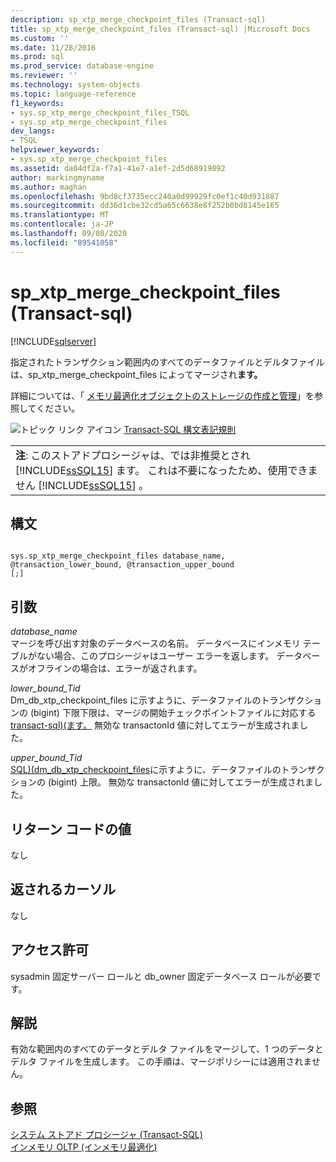 ```yaml
---
description: sp_xtp_merge_checkpoint_files (Transact-sql)
title: sp_xtp_merge_checkpoint_files (Transact-sql) |Microsoft Docs
ms.custom: ''
ms.date: 11/28/2016
ms.prod: sql
ms.prod_service: database-engine
ms.reviewer: ''
ms.technology: system-objects
ms.topic: language-reference
f1_keywords:
- sys.sp_xtp_merge_checkpoint_files_TSQL
- sys.sp_xtp_merge_checkpoint_files
dev_langs:
- TSQL
helpviewer_keywords:
- sys.sp_xtp_merge_checkpoint_files
ms.assetid: da04df2a-f7a1-41e7-a1ef-2d5d68919892
author: markingmyname
ms.author: maghan
ms.openlocfilehash: 9bd8cf3735ecc240a0d99929fc0ef1c40d931887
ms.sourcegitcommit: dd36d1cbe32cd5a65c6638e8f252b0bd8145e165
ms.translationtype: MT
ms.contentlocale: ja-JP
ms.lasthandoff: 09/08/2020
ms.locfileid: "89541058"
---
```

# <a name="syssp_xtp_merge_checkpoint_files-transact-sql"></a>sp_xtp_merge_checkpoint_files (Transact-sql)
[!INCLUDE[sqlserver](../../includes/applies-to-version/sqlserver.md)]

  指定されたトランザクション範囲内のすべてのデータファイルとデルタファイルは、sp_xtp_merge_checkpoint_files によってマージされ**ます。**  
  
 詳細については、「 [メモリ最適化オブジェクトのストレージの作成と管理](../../relational-databases/in-memory-oltp/creating-and-managing-storage-for-memory-optimized-objects.md)」を参照してください。  
  
 ![トピック リンク アイコン](../../database-engine/configure-windows/media/topic-link.gif "トピック リンク アイコン") [Transact-SQL 構文表記規則](../../t-sql/language-elements/transact-sql-syntax-conventions-transact-sql.md)  
  
||  
|-|  
|**注**: このストアドプロシージャは、では非推奨とされ [!INCLUDE[ssSQL15](../../includes/sssql15-md.md)] ます。 これは不要になったため、使用できません [!INCLUDE[ssSQL15](../../includes/sssql15-md.md)] 。|  
  
## <a name="syntax"></a>構文  
  
```  
  
sys.sp_xtp_merge_checkpoint_files database_name, @transaction_lower_bound, @transaction_upper_bound  
[;]  
```  
  
## <a name="arguments"></a>引数  
 *database_name*  
 マージを呼び出す対象のデータベースの名前。 データベースにインメモリ テーブルがない場合、このプロシージャはユーザー エラーを返します。 データベースがオフラインの場合は、エラーが返されます。  
  
 *lower_bound_Tid*  
 Dm_db_xtp_checkpoint_files に示すように、データファイルのトランザクションの (bigint) 下限下限は、マージの開始チェックポイントファイルに対応する[transact-sql&#41;&#40;ます。](../../relational-databases/system-dynamic-management-views/sys-dm-db-xtp-checkpoint-files-transact-sql.md) 無効な transactonId 値に対してエラーが生成されました。  
  
 *upper_bound_Tid*  
 [SQL&#41;&#40;dm_db_xtp_checkpoint_files](../../relational-databases/system-dynamic-management-views/sys-dm-db-xtp-checkpoint-files-transact-sql.md)に示すように、データファイルのトランザクションの (bigint) 上限。 無効な transactonId 値に対してエラーが生成されました。  
  
## <a name="return-code-values"></a>リターン コードの値  
 なし  
  
## <a name="cursors-returned"></a>返されるカーソル  
 なし  
  
## <a name="permissions"></a>アクセス許可  
 sysadmin 固定サーバー ロールと db_owner 固定データベース ロールが必要です。  
  
## <a name="remarks"></a>解説  
 有効な範囲内のすべてのデータとデルタ ファイルをマージして、1 つのデータとデルタ ファイルを生成します。 この手順は、マージポリシーには適用されません。  
  
## <a name="see-also"></a>参照  
 [システム ストアド プロシージャ &#40;Transact-SQL&#41;](../../relational-databases/system-stored-procedures/system-stored-procedures-transact-sql.md)   
 [インメモリ OLTP &#40;インメモリ最適化&#41;](../../relational-databases/in-memory-oltp/in-memory-oltp-in-memory-optimization.md)  
  
  

